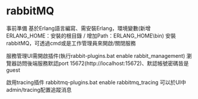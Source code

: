 # rabbitMQ

事前準備
基於Erlang語言編寫、需安裝Erlang，環境變數(新增ERLANG_HOME：安裝的根目錄 / 增加Path：ERLANG_HOME\bin)
安裝rabbitMQ，可透過cmd或是工作管理員來開啟/關閉服務

服務管理UI需開啟插件(執行rabbit-plugins.bat enable rabbit_management)
瀏覽器訪問後端服務默認port 15672(http://localhost:15672)、默認帳號密碼皆是guest

啟用tracing插件 rabbitmq-plugins.bat enable rabbitmq_tracing
可以於UI中admin/tracing配置追蹤消息